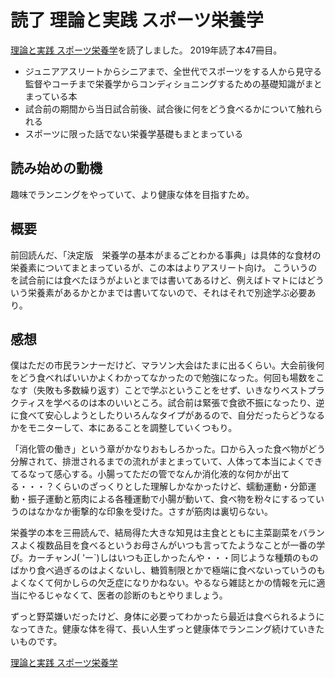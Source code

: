 # 読了 理論と実践 スポーツ栄養学

[理論と実践 スポーツ栄養学](https://amzn.to/2QpF7iU)を読了しました。
2019年読了本47冊目。
	
* ジュニアアスリートからシニアまで、全世代でスポーツをする人から見守る監督やコーチまで栄養学からコンディショニングするための基礎知識がまとまっている本
* 試合前の期間から当日試合前後、試合後に何をどう食べるかについて触れられる
* スポーツに限った話でない栄養学基礎もまとまっている

## 読み始めの動機

趣味でランニングをやっていて、より健康な体を目指すため。

## 概要

前回読んだ、「決定版　栄養学の基本がまるごとわかる事典」は具体的な食材の栄養素についてまとまっているが、この本はよりアスリート向け。
こういうのを試合前には食べたほうがよいとまでは書いてあるけど、例えばトマトにはどういう栄養素があるかとかまでは書いてないので、それはそれで別途学ぶ必要あり。

## 感想

僕はただの市民ランナーだけど、マラソン大会はたまに出るくらい。大会前後何をどう食べればいいかよくわかってなかったので勉強になった。何回も場数をこなす（失敗も多数繰り返す）ことで学ぶということをせず、いきなりベストプラクティスを学べるのは本のいいところ。試合前は緊張で食欲不振になったり、逆に食べて安心しようとしたりいろんなタイプがあるので、自分だったらどうなるかをモニターして、本にあることを調整していくつもり。

「消化管の働き」という章がかなりおもしろかった。口から入った食べ物がどう分解されて、排泄されるまでの流れがまとまっていて、人体って本当によくできてるなって感心する。小腸ってただの管でなんか消化液的な何かが出てる・・・？くらいのざっくりとした理解しかなかったけど、蠕動運動・分節運動・振子運動と筋肉による各種運動で小腸が動いて、食べ物を粉々にするっていうのはなかなか衝撃的な印象を受けた。さすが筋肉は裏切らない。

栄養学の本を三冊読んで、結局得た大きな知見は主食とともに主菜副菜をバランスよく複数品目を食べるというお母さんがいつも言ってたようなことが一番の学び。カーチャンJ( 'ー`)しはいつも正しかったんや・・・同じような種類のものばかり食べ過ぎるのはよくないし、糖質制限とかで極端に食べないっていうのもよくなくて何かしらの欠乏症になりかねない。やるなら雑誌とかの情報を元に適当にやるじゃなくて、医者の診断のもとやりましょう。

ずっと野菜嫌いだったけど、身体に必要ってわかったら最近は食べられるようになってきた。健康な体を得て、長い人生ずっと健康体でランニング続けていきたいものです。

[理論と実践 スポーツ栄養学](https://amzn.to/2QpF7iU)